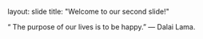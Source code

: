 
layout: slide
title: "Welcome to our second slide!"

“ The purpose of our lives is to be happy.” — Dalai Lama.
